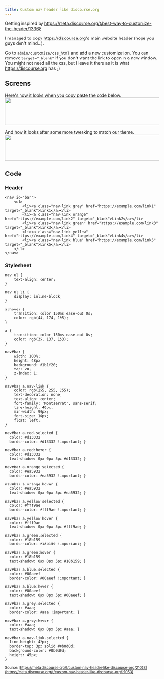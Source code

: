 ```yaml
---
title: Custom nav header like discourse.org
---
```


Getting inspired by 
<https://meta.discourse.org/t/best-way-to-customize-the-header/13368>

I managed to copy <https://discourse.org>'s main website header (hope you guys don't mind...).

Go to `admin/customize/css_html` and add a new customization. You can remove `target="_blank"` if you don't want the link to open in a new window. You might not need all the css, but I leave it there as it is what <https://discourse.org> has ;)

## Screens

Here's how it looks when you copy paste the code below.
<img src="//discourse-meta.s3-us-west-1.amazonaws.com/original/3X/7/9/79028d9cabc9051731372139dd79752411a5b689.png" width="690" height="90"> 

And how it looks after some more tweaking to match our theme.
<img src="//discourse-meta.s3-us-west-1.amazonaws.com/original/3X/3/a/3aa695360ad8d7de34c25ddeeaa0f39fac7493c1.png" width="690" height="86"> 

## Code

### Header

```
<nav id="bar">
    <ul>
        <li><a class="nav-link grey" href="https://example.com/link1" target="_blank">Link1</a></li>
        <li><a class="nav-link orange" href="https://example.com/link2" target="_blank">Link2</a></li>
        <li><a class="nav-link green" href="https://example.com/link3" target="_blank">Link3</a></li>
        <li><a class="nav-link yellow" href="https://example.com/link4" target="_blank">Link4</a></li>
        <li><a class="nav-link blue" href="https://example.com/link5" target="_blank">Link5</a></li>
    </ul>
</nav>
```

### Stylesheet

```
nav ul { 
    text-align: center;
}

nav ul li { 
    display: inline-block;
}

a:hover {
    transition: color 150ms ease-out 0s;
    color: rgb(44, 174, 195);
}

a {
    transition: color 150ms ease-out 0s;
    color: rgb(35, 137, 153);
}

nav#bar {
    width: 100%;
    height: 48px;
    background: #1b1f20;
    top: 20;
    z-index: 1;
}

nav#bar a.nav-link {
    color: rgb(255, 255, 255);
    text-decoration: none;
    text-align: center;
    font-family: 'Montserrat', sans-serif; 
    line-height: 48px;
    min-width: 90px;
    font-size: 16px;
    float: left;
}

nav#bar a.red.selected {
  color: #d13332;
  border-color: #d13332 !important; }

nav#bar a.red:hover {
  color: #d13332;
  text-shadow: 0px 0px 5px #d13332; }

nav#bar a.orange.selected {
  color: #ea5932;
  border-color: #ea5932 !important; }

nav#bar a.orange:hover {
  color: #ea5932;
  text-shadow: 0px 0px 5px #ea5932; }

nav#bar a.yellow.selected {
  color: #fff9ae;
  border-color: #fff9ae !important; }

nav#bar a.yellow:hover {
  color: #fff9ae;
  text-shadow: 0px 0px 5px #fff9ae; }

nav#bar a.green.selected {
  color: #18b159;
  border-color: #18b159 !important; }

nav#bar a.green:hover {
  color: #18b159;
  text-shadow: 0px 0px 5px #18b159; }

nav#bar a.blue.selected {
  color: #00aeef;
  border-color: #00aeef !important; }

nav#bar a.blue:hover {
  color: #00aeef;
  text-shadow: 0px 0px 5px #00aeef; }

nav#bar a.grey.selected {
  color: #aaa;
  border-color: #aaa !important; }

nav#bar a.grey:hover {
  color: #aaa;
  text-shadow: 0px 0px 5px #aaa; }

nav#bar a.nav-link.selected {
  line-height: 42px;
  border-top: 3px solid #0b0d0d;
  background-color: #0b0d0d;
  height: 45px;
}
```

<small class="documentation-source">Source: [https://meta.discourse.org/t/custom-nav-header-like-discourse-org/21053](https://meta.discourse.org/t/custom-nav-header-like-discourse-org/21053)</small>
